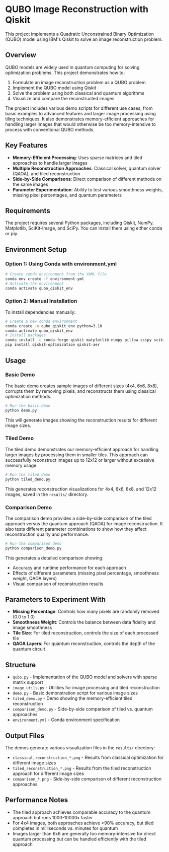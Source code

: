# QUBO Image Reconstruction with Qiskit
This project implements a Quadratic Unconstrained Binary Optimization (QUBO) model using IBM's Qiskit to solve an image reconstruction problem.

## Overview
QUBO models are widely used in quantum computing for solving optimization problems. This project demonstrates how to:
1. Formulate an image reconstruction problem as a QUBO problem
2. Implement the QUBO model using Qiskit
3. Solve the problem using both classical and quantum algorithms
4. Visualize and compare the reconstructed images

The project includes various demo scripts for different use cases, from basic examples to advanced features and larger image processing using tiling techniques. It also demonstrates memory-efficient approaches for handling larger images that would otherwise be too memory-intensive to process with conventional QUBO methods.

## Key Features
- **Memory-Efficient Processing**: Uses sparse matrices and tiled approaches to handle larger images
- **Multiple Reconstruction Approaches**: Classical solver, quantum solver (QAOA), and tiled reconstruction
- **Side-by-Side Comparisons**: Direct comparison of different methods on the same images
- **Parameter Experimentation**: Ability to test various smoothness weights, missing pixel percentages, and quantum parameters

## Requirements
The project requires several Python packages, including Qiskit, NumPy, Matplotlib, SciKit-Image, and SciPy. You can install them using either conda or pip.

## Environment Setup
### Option 1: Using Conda with environment.yml
```bash
# Create conda environment from the YAML file
conda env create -f environment.yml
# Activate the environment
conda activate qubo_qiskit_env
```

### Option 2: Manual Installation
To install dependencies manually:
```bash
# Create a new conda environment
conda create -n qubo_qiskit_env python=3.10
conda activate qubo_qiskit_env
# Install packages
conda install -c conda-forge qiskit matplotlib numpy pillow scipy scikit-image
pip install qiskit-optimization qiskit-aer
```

## Usage

### Basic Demo
The basic demo creates sample images of different sizes (4x4, 6x6, 8x8), corrupts them by removing pixels, and reconstructs them using classical optimization methods.

```bash
# Run the basic demo
python demo.py
```

This will generate images showing the reconstruction results for different image sizes.

### Tiled Demo
The tiled demo demonstrates our memory-efficient approach for handling larger images by processing them in smaller tiles. This approach can successfully reconstruct images up to 12x12 or larger without excessive memory usage.

```bash
# Run the tiled demo
python tiled_demo.py
```

This generates reconstruction visualizations for 4x4, 6x6, 8x8, and 12x12 images, saved in the `results/` directory.

### Comparison Demo
The comparison demo provides a side-by-side comparison of the tiled approach versus the quantum approach (QAOA) for image reconstruction. It also tests different parameter combinations to show how they affect reconstruction quality and performance.

```bash
# Run the comparison demo
python comparison_demo.py
```

This generates a detailed comparison showing:
- Accuracy and runtime performance for each approach
- Effects of different parameters (missing pixel percentage, smoothness weight, QAOA layers)
- Visual comparison of reconstruction results

## Parameters to Experiment With
- **Missing Percentage**: Controls how many pixels are randomly removed (0.0 to 1.0)
- **Smoothness Weight**: Controls the balance between data fidelity and image smoothness
- **Tile Size**: For tiled reconstruction, controls the size of each processed tile
- **QAOA Layers**: For quantum reconstruction, controls the depth of the quantum circuit

## Structure
- `qubo.py` - Implementation of the QUBO model and solvers with sparse matrix support
- `image_utils.py` - Utilities for image processing and tiled reconstruction
- `demo.py` - Basic demonstration script for various image sizes
- `tiled_demo.py` - Demo showing the memory-efficient tiled reconstruction
- `comparison_demo.py` - Side-by-side comparison of tiled vs. quantum approaches
- `environment.yml` - Conda environment specification

## Output Files
The demos generate various visualization files in the `results/` directory:
- `classical_reconstruction_*.png` - Results from classical optimization for different image sizes
- `tiled_reconstruction_*.png` - Results from the tiled reconstruction approach for different image sizes
- `comparison_*.png` - Side-by-side comparison of different reconstruction approaches

## Performance Notes
- The tiled approach achieves comparable accuracy to the quantum approach but runs 1000-10000x faster
- For 4x4 images, both approaches achieve >90% accuracy, but tiled completes in milliseconds vs. minutes for quantum
- Images larger than 6x6 are generally too memory-intensive for direct quantum processing but can be handled efficiently with the tiled approach